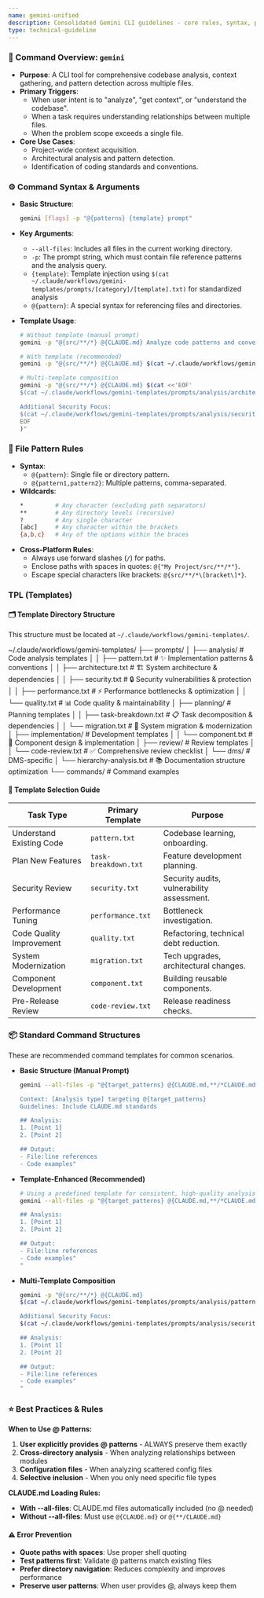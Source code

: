 ```yaml
---
name: gemini-unified
description: Consolidated Gemini CLI guidelines - core rules, syntax, patterns, templates, and best practices
type: technical-guideline
---
```


### 🚀 Command Overview: `gemini`

-   **Purpose**: A CLI tool for comprehensive codebase analysis, context gathering, and pattern detection across multiple files.
-   **Primary Triggers**:
    -   When user intent is to "analyze", "get context", or "understand the codebase".
    -   When a task requires understanding relationships between multiple files.
    -   When the problem scope exceeds a single file.
-   **Core Use Cases**:
    -   Project-wide context acquisition.
    -   Architectural analysis and pattern detection.
    -   Identification of coding standards and conventions.

### ⚙️ Command Syntax & Arguments

-   **Basic Structure**:
    ```bash
    gemini [flags] -p "@{patterns} {template} prompt"
    ```
-   **Key Arguments**:
    -   `--all-files`: Includes all files in the current working directory.
    -   `-p`: The prompt string, which must contain file reference patterns and the analysis query.
    -   `{template}`: Template injection using `$(cat ~/.claude/workflows/gemini-templates/prompts/[category]/[template].txt)` for standardized analysis
    -   `@{pattern}`: A special syntax for referencing files and directories.

-   **Template Usage**:
    ```bash
    # Without template (manual prompt)
    gemini -p "@{src/**/*} @{CLAUDE.md} Analyze code patterns and conventions"
    
    # With template (recommended)
    gemini -p "@{src/**/*} @{CLAUDE.md} $(cat ~/.claude/workflows/gemini-templates/prompts/analysis/pattern.txt)"
    
    # Multi-template composition
    gemini -p "@{src/**/*} @{CLAUDE.md} $(cat <<'EOF'
    $(cat ~/.claude/workflows/gemini-templates/prompts/analysis/architecture.txt)
    
    Additional Security Focus:
    $(cat ~/.claude/workflows/gemini-templates/prompts/analysis/security.txt)
    EOF
    )"
    ```


### 📂 File Pattern Rules

-   **Syntax**:
    -   `@{pattern}`: Single file or directory pattern.
    -   `@{pattern1,pattern2}`: Multiple patterns, comma-separated.
-   **Wildcards**:
    ```bash
    *         # Any character (excluding path separators)
    **        # Any directory levels (recursive)
    ?         # Any single character
    [abc]     # Any character within the brackets
    {a,b,c}   # Any of the options within the braces
    ```
-   **Cross-Platform Rules**:
    -   Always use forward slashes (`/`) for paths.
    -   Enclose paths with spaces in quotes: `@{"My Project/src/**/*"}`.
    -   Escape special characters like brackets: `@{src/**/*\[bracket\]*}`.


###  TPL (Templates)

#### 🗂️ Template Directory Structure
This structure must be located at `~/.claude/workflows/gemini-templates/`.

~/.claude/workflows/gemini-templates/
├── prompts/
│   ├── analysis/       # Code analysis templates
│   │   ├── pattern.txt      # ✨ Implementation patterns & conventions
│   │   ├── architecture.txt # 🏗️ System architecture & dependencies
│   │   ├── security.txt     # 🔒 Security vulnerabilities & protection
│   │   ├── performance.txt  # ⚡ Performance bottlenecks & optimization
│   │   └── quality.txt      # 📊 Code quality & maintainability
│   ├── planning/       # Planning templates
│   │   ├── task-breakdown.txt # 📋 Task decomposition & dependencies
│   │   └── migration.txt      # 🚀 System migration & modernization
│   ├── implementation/ # Development templates
│   │   └── component.txt      # 🧩 Component design & implementation
│   ├── review/         # Review templates
│   │   └── code-review.txt    # ✅ Comprehensive review checklist
│   └── dms/           # DMS-specific
│       └── hierarchy-analysis.txt # 📚 Documentation structure optimization
└── commands/          # Command examples


#### 🧭 Template Selection Guide
| Task Type | Primary Template | Purpose |
|---|---|---|
| Understand Existing Code | `pattern.txt` | Codebase learning, onboarding. |
| Plan New Features | `task-breakdown.txt`| Feature development planning. |
| Security Review | `security.txt` | Security audits, vulnerability assessment. |
| Performance Tuning | `performance.txt` | Bottleneck investigation. |
| Code Quality Improvement | `quality.txt` | Refactoring, technical debt reduction. |
| System Modernization | `migration.txt` | Tech upgrades, architectural changes. |
| Component Development | `component.txt` | Building reusable components. |
| Pre-Release Review | `code-review.txt` | Release readiness checks. |


### 📦 Standard Command Structures

These are recommended command templates for common scenarios.

-   **Basic Structure (Manual Prompt)**
    ```bash
    gemini --all-files -p "@{target_patterns} @{CLAUDE.md,**/*CLAUDE.md}

    Context: [Analysis type] targeting @{target_patterns}
    Guidelines: Include CLAUDE.md standards

    ## Analysis:
    1. [Point 1]
    2. [Point 2]

    ## Output:
    - File:line references
    - Code examples"
    ```

-   **Template-Enhanced (Recommended)**
    ```bash
    # Using a predefined template for consistent, high-quality analysis
    gemini --all-files -p "@{target_patterns} @{CLAUDE.md,**/*CLAUDE.md} $(cat ~/.claude/workflows/gemini-templates/prompts/[category]/[template].txt)

    ## Analysis:
    1. [Point 1]
    2. [Point 2]

    ## Output:
    - File:line references
    - Code examples"
    "
    ```

-   **Multi-Template Composition**
    ```bash
    gemini -p "@{src/**/*} @{CLAUDE.md} 
    $(cat ~/.claude/workflows/gemini-templates/prompts/analysis/pattern.txt)

    Additional Security Focus:
    $(cat ~/.claude/workflows/gemini-templates/prompts/analysis/security.txt)

    ## Analysis:
    1. [Point 1]
    2. [Point 2]

    ## Output:
    - File:line references
    - Code examples"
    "
    ```

### ⭐ Best Practices & Rules


**When to Use @ Patterns:**
1. **User explicitly provides @ patterns** - ALWAYS preserve them exactly
2. **Cross-directory analysis** - When analyzing relationships between modules
3. **Configuration files** - When analyzing scattered config files
4. **Selective inclusion** - When you only need specific file types

**CLAUDE.md Loading Rules:**
- **With --all-files**: CLAUDE.md files automatically included (no @ needed)
- **Without --all-files**: Must use `@{CLAUDE.md}` or `@{**/CLAUDE.md}`


#### ⚠️ Error Prevention

-   **Quote paths with spaces**: Use proper shell quoting
-   **Test patterns first**: Validate @ patterns match existing files  
-   **Prefer directory navigation**: Reduces complexity and improves performance
-   **Preserve user patterns**: When user provides @, always keep them

